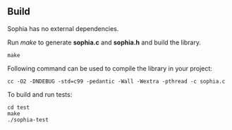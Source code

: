
Build
-----

Sophia has no external dependencies.

Run *make* to generate **sophia.c** and **sophia.h** and build the library.

```
make
```

Following command can be used to compile the library in your project:

```
cc -O2 -DNDEBUG -std=c99 -pedantic -Wall -Wextra -pthread -c sophia.c
```

To build and run tests:

```
cd test
make
./sophia-test
```
